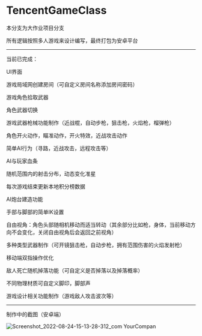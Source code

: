 # TencentGameClass

本分支为大作业项目分支

所有逻辑按照多人游戏来设计编写，最终打包为安卓平台

------------

当前已完成：

UI界面

游戏局域网创建房间（可自定义房间名称添加房间密码）

游戏角色拾取武器

角色武器切换

游戏武器枪械功能制作（近战棍，自动步枪，狙击枪，火焰枪，榴弹枪）

角色开火动作，瞄准动作，开火特效，近战攻击动作

简单AI行为（寻路，近战攻击，远程攻击等）

AI与玩家血条

随机范围内的射击分布，动态变化准星

每次游戏结束更新本地积分榜数据

AI炮台建造功能

手部与脚部的简单IK设置

自由视角：角色头部随相机移动而适当转动（其余部分比如枪，身体，当前移动方向不会变化，关闭自由视角后会返回之前视角）

多种类型武器制作（可开镜狙击枪，自动步枪，拥有范围伤害的火焰发射枪）

移动端双指操作优化

敌人死亡随机掉落功能（可自定义是否掉落以及掉落概率）

不同物理材质可自定义脚印，脚部声

游戏设计相关功能制作（游戏敌人攻击波次等）

----------

制作中的截图（安卓端）



![Screenshot_2022-08-24-15-13-28-312_com YourCompan](https://user-images.githubusercontent.com/60800578/186354840-452f65ef-75df-4e8f-890d-537ad4cd65bf.jpg)






